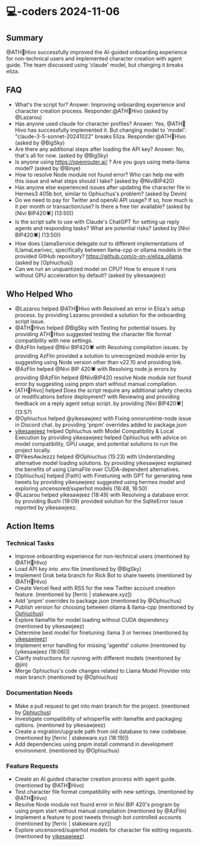 # 💻-coders 2024-11-06

## Summary
@ATH🥭Hivo successfully improved the AI-guided onboarding experience for non-technical users and implemented character creation with agent guide. The team discussed using 'claude' model, but changing it breaks eliza.


## FAQ
- What's the script for?
Answer: Improving onboarding experience and character creation process.
Responder:@ATH🥭Hivo (asked by @Lazarou)
- Has anyone used claude for character profiles? 
 Answer: Yes, @ATH🥭Hivo has successfully implemented it. But changing model to 'model': "claude-3-5-sonnet-20241022" breaks Eliza.
Responder:@ATH🥭Hivo (asked by @BigSky)
- Are there any additional steps after loading the API key? Answer: No, that's all for now. (asked by @BigSky)
- Is anyone using https://openrouter.ai/ ? Are you guys using meta-llama model? (asked by @Binye)
- How to resolve Node module not found error? Who can help me with this issue and what steps should I take? (asked by @NiviBIP420)
- Has anyone else experienced issues after updating the character file in Hermes3 405b bot, similar to Ophiuchus's problem? (asked by Devin)
- Do we need to pay for Twitter and openAI API usage? If so, how much is it per month or transaction/use? Is there a free tier available? (asked by [Nivi BIP420🕷] (13:50))
- Is the script safe to use with Claude's ChatGPT for setting up reply agents and responding tasks? What are potential risks? (asked by [Nivi BIP420🕷] (13:50))
- How does LlamaService delegate out to different implementations of ILlamaLearivec, specifically between llama-cpp or ollama models in the provided GitHub repository? https://github.com/o-on-x/eliza_ollama. (asked by [Ophiuchus])
- Can we run an unquantized model on CPU? How to ensure it runs without GPU acceleration by default? (asked by yikesawjeez)

## Who Helped Who
- @Lazarou helped @ATH🥭Hivo with Resolved an error in Eliza's setup process. by providing Lazarou provided a solution for the onboarding script issue.
- @ATH🥭Hivo helped @BigSky with Testing for potential issues. by providing ATH🥭Hivo suggested testing the character file format compatibility with new settings.
- @AzFlin helped @Nivi BIP420🕷 with Resolving compilation issues. by providing AzFlin provided a solution to unrecognized module error by suggesting using Node version other than v22.10 and providing link.
- @AzFlin helped @Nivi BIP 420🕷 with Resolving node.js errors by providing @AzFlin helped @NiviBIP420 resolve Node module not found error by suggesting using pnpm start without manual compilation.
- [ATH🥭Hivo] helped Does the script require any additional safety checks or modifications before deployment? with Reviewing and providing feedback on a reply agent setup script. by providing [Nivi BIP420🕷] (13:57)
- @Ophiuchus helped @yikesawjeez with Fixing onnxruntime-node issue in Discord chat. by providing 'pnpm' overrides added to package.json
- [yikesawjeez](15:20-15:23) helped Ophiuchus with Model Compatibility & Local Execution by providing yikesawjeez helped Ophiuchus with advice on model compatibility, GPU usage, and potential solutions to run the project locally.
- @YikesAwJezzz helped @Ophiuchus (15:23) with Understanding alternative model loading solutions. by providing yikesawjeez explained the benefits of using LlamaFile over CUDA-dependent alternatives.
- [Ophiuchus] helped [Faith] with Finetuning with GPT for generating new tweets by providing yikesawjeez suggested using hermes model and exploring uncensored/superhot models (16:48, 16:50)
- @Lazarou helped yikesawjeez (18:49) with Resolving a database error. by providing Bushi (19:09) provided solution for the SqliteError issue reported by yikesawjeez.

## Action Items

### Technical Tasks
- Improve onboarding experience for non-technical users (mentioned by @ATH🥭Hivo)
- Load API key into .env file (mentioned by @BigSky)
- Implement Grok beta branch for Rick Bot to share tweets (mentioned by @ATH🥭Hivo)
- Create Vercel feed with RSS for the new Twitter account creation feature. (mentioned by [ferric | stakeware.xyz])
- Add 'pnpm' overrides to package.json (mentioned by @Ophiuchus)
- Publish version for choosing between ollama & llama-cpp (mentioned by [Ophiuchus](15:20))
- Explore llamafile for model loading without CUDA dependency (mentioned by yikesawjeez)
- Determine best model for finetuning: llama 3 or hermes (mentioned by [yikesawjeez](16:47))
- Implement error handling for missing 'agentId' column (mentioned by [yikesawjeez (18:06)])
- Clarify instructions for running with different models (mentioned by @jin)
- Merge Ophiuchus's code changes related to Llama Model Provider into main branch (mentioned by @Ophiuchus)

### Documentation Needs
- Make a pull request to get into main branch for the project. (mentioned by [Ophiuchus](15:21))
- Investigate compatibility of whisperfile with llamafile and packaging options. (mentioned by yikesawjeez)
- Create a migration/upgrade path from old database to new codebase. (mentioned by [ferric | stakeware.xyz (18:19)])
- Add dependencies using pnpm install command in development environment. (mentioned by @Ophiuchus)

### Feature Requests
- Create an AI guided character creation process with agent guide. (mentioned by @ATH🥭Hivo)
- Test character file format compatibility with new settings. (mentioned by @ATH🥭Hivo)
- Resolve Node module not found error in Nivi BIP 420's program by using pnpm start without manual compilation (mentioned by @AzFlin)
- Implement a feature to post tweets through bot controlled accounts (mentioned by [ferric | stakeware.xyz])
- Explore uncensored/superhot models for character file editing requests. (mentioned by [yikesawjeez](16:50))